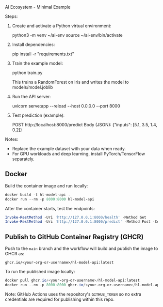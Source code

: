 AI Ecosystem - Minimal Example

Steps:

1. Create and activate a Python virtual environment:

   python3 -m venv ~/ai-env
   source ~/ai-env/bin/activate

2. Install dependencies:

   pip install -r "requirements.txt"

3. Train the example model:

   python train.py

   This trains a RandomForest on Iris and writes the model to models/model.joblib

4. Run the API server:

   uvicorn serve:app --reload --host 0.0.0.0 --port 8000

5. Test prediction (example):

   POST http://localhost:8000/predict
   Body (JSON): {"inputs": [5.1, 3.5, 1.4, 0.2]}

Notes:
- Replace the example dataset with your data when ready.
- For GPU workloads and deep learning, install PyTorch/TensorFlow separately.

Docker
------

Build the container image and run locally:

```powershell
docker build -t hl-model-api .
docker run --rm -p 8000:8000 hl-model-api
```

After the container starts, test the endpoints:

```powershell
Invoke-RestMethod -Uri 'http://127.0.0.1:8000/health' -Method Get
Invoke-RestMethod -Uri 'http://127.0.0.1:8000/predict' -Method Post -ContentType 'application/json' -Body '{"inputs":[5.1,3.5,1.4,0.2]}'
```

Publish to GitHub Container Registry (GHCR)
----------------------------------------

Push to the `main` branch and the workflow will build and publish the image to GHCR as:

```
ghcr.io/<your-org-or-username>/hl-model-api:latest
```

To run the published image locally:

```powershell
docker pull ghcr.io/<your-org-or-username>/hl-model-api:latest
docker run --rm -p 8000:8000 ghcr.io/<your-org-or-username>/hl-model-api:latest
```

Note: GitHub Actions uses the repository's `GITHUB_TOKEN` so no extra credentials are required for publishing within this repo.
